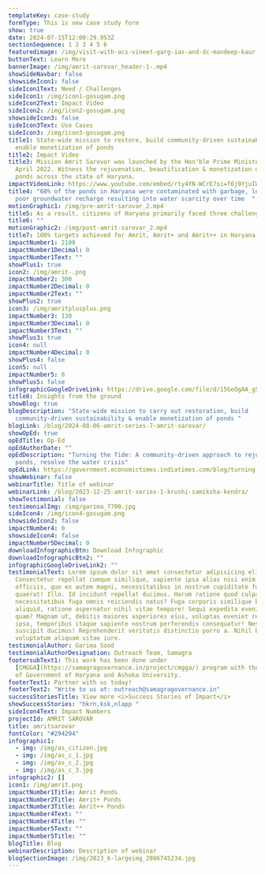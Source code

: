 ```yaml
---
templateKey: case-study
formType: This is new case study form
show: true
date: 2024-07-15T12:00:29.953Z
sectionSequence: 1 2 3 4 5 6
featuredimage: /img/visit-with-acs-vineet-garg-ias-and-dc-mandeep-kaur-ias1.jpg
buttonText: Learn More
bannerImage: /img/amrit-sarovar_header-1-.mp4
showSideNavbar: false
showsideIcon1: false
sideIcon1Text: Need / Challenges
sideIcon1: /img/icon1-gosugam.png
sideIcon2Text: Impact Video
sideIcon2: /img/icon2-gosugam.png
showsideIcon3: false
sideIcon3Text: Use Cases
sideIcon3: /img/icon3-gosugam.png
title1: State-wide mission to restore, build community-driven sustainability &
  enable monetization of ponds
title2: Impact Video
title3: Mission Amrit Sarovar was launched by the Hon'ble Prime Minister in
  April 2022. Witness the rejuvenation, beautification & monetization of these
  ponds across the state of Haryana.
impactVideoLink: https://www.youtube.com/embed/rty4YN-WCrE?si=f6j9YjuIWuR6V1o-
title4: "60% of the ponds in Haryana were contaminated with garbage, leading to
  poor groundwater recharge resulting into water scarcity over time  "
motionGraphic1: /img/pre-amrit-sarovar_2.mp4
title5: As a result, citizens of Haryana primarily faced three challenges
title6: ""
motionGraphic2: /img/post-amrit-sarovar_2.mp4
title7: 100% targets achieved for Amrit, Amrit+ and Amrit++ in Haryana
impactNumber1: 2100
impactNumber1Decimal: 0
impactNumber1Text: ""
showPlus1: true
icon2: /img/amrit-.png
impactNumber2: 300
impactNumber2Decimal: 0
impactNumber2Text: ""
showPlus2: true
icon3: /img/amritplusplus.png
impactNumber3: 130
impactNumber3Decimal: 0
impactNumber3Text: ""
showPlus3: true
icon4: null
impactNumber4Decimal: 0
showPlus4: false
icon5: null
impactNumber5: 0
showPlus5: false
infographicGoogleDriveLink: https://drive.google.com/file/d/15GeOgAA_g5w7pYmldOD4-yzqnVRCdKoz/view?usp=sharing
title8: Insights from the ground
showBlog: true
blogDescription: "State-wide mission to carry out restoration, build
  community-driven sustainability & enable monetization of ponds "
blogLink: /blog/2024-08-06-amrit-series-7-amrit-sarovar/
showOpEd: true
opEdTitle: Op-Ed
opEdAuthorDate: ""
opEdDescription: "Turning the Tide: A community-driven approach to rejuvenate
  ponds, resolve the water crisis"
opEdLink: https://government.economictimes.indiatimes.com/blog/turning-the-tide-a-community-driven-solution-to-water-crisis-in-haryana/111271481?utm_source=top_story&utm_medium=homepage
showWebinar: false
webinarTitle: Title of webinar
webinarLink: /blog/2023-12-25-amrit-series-1-krushi-samiksha-kendra/
showTestimonial: false
testimonialImg: /img/garima_7700.jpg
sideIcon4: /img/icon4-gosugam.png
showsideIcon2: false
impactNumber4: 0
showsideIcon4: false
impactNumber5Decimal: 0
downloadInfographicBtn: Download Infographic
downloadInfographicBtn2: ""
infographicGoogleDriveLink2: ""
testimonialText: Lorem ipsum dolor sit amet consectetur adipisicing elit.
  Consectetur repellat cumque similique, sapiente ipsa alias nisi enim nesciunt
  officiis, quo ex autem magni, necessitatibus in nostrum cupiditate fugit
  quaerat! Illo. Id incidunt repellat ducimus. Harum ratione quod culpa illo
  necessitatibus fuga omnis reiciendis natus? Fuga corporis similique beatae sed
  aliquid, ratione aspernatur nihil vitae tempore! Sequi expedita eveniet iusto
  quam? Magnam ut, debitis maiores asperiores eius, voluptas eveniet repellendus
  ipsa, temporibus itaque sapiente nostrum perferendis consequatur! Nesciunt,
  suscipit ducimus! Reprehenderit veritatis distinctio porro a. Nihil blanditiis
  voluptatum aliquam vitae iure.
testimonialAuthor: Garima Sood
testimonialAuthorDesignation: Outreach Team, Samagra
footersubText1: T﻿his work has been done under
  [CMGGA](https://samagragovernance.in/project/cmgga/) program with the support
  of Government of Haryana and Ashoka University.
footerText1: Partner with us today!
footerText2: "Write to us at: outreach@samagragovernance.in"
successStoriesTitle: View more <i>Success Stories of Impact</i>
showSuccessStories: "hkrn,ksk,nlapp "
sideIcon4Text: Impact Numbers
projectId: AMRIT SAROVAR
title: amritsarovar
fontColor: "#294294"
infographic1:
  - img: /img/as_citizen.jpg
  - img: /img/as_c_1.jpg
  - img: /img/as_c_2.jpg
  - img: /img/as_c_3.jpg
infographic2: []
icon1: /img/amrit.png
impactNumber1Title: Amrit Ponds
impactNumber2Title: Amrit+ Ponds
impactNumber3Title: Amrit++ Ponds
impactNumber4Text: ""
impactNumber4Title: ""
impactNumber5Text: ""
impactNumber5Title: ""
blogTitle: Blog
webinarDescription: Description of webinar
blogSectionImage: /img/2023_6-largeimg_2086745234.jpg
---
```

